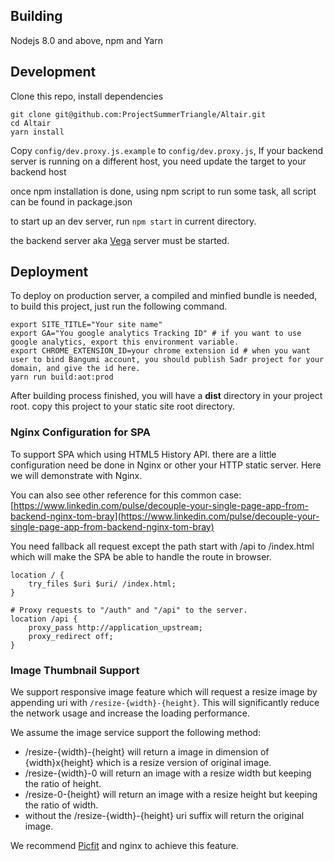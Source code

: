 ## Building

Nodejs 8.0 and above, npm and Yarn

## Development

Clone this repo, install dependencies

```shell
git clone git@github.com:ProjectSummerTriangle/Altair.git
cd Altair
yarn install
```

Copy `config/dev.proxy.js.example` to `config/dev.proxy.js`, If your backend server is running on a different host, you need update the target to your backend host

once npm installation is done, using npm script to run some task, all script can be found in package.json

to start up an dev server, run `npm start` in current directory.

the backend server aka [Vega](https://github.com/ProjectSummerTriangle/Vega) server must be started.

## Deployment

To deploy on production server, a compiled and minfied bundle is needed, to build this project, just run the following command.

```shell
export SITE_TITLE="Your site name"
export GA="You google analytics Tracking ID" # if you want to use google analytics, export this environment variable.
export CHROME_EXTENSION_ID=your chrome extension id # when you want user to bind Bangumi account, you should publish Sadr project for your domain, and give the id here.
yarn run build:aot:prod
```

After building process finished, you will have a **dist** directory in your project root. copy this project to your static site root directory.

### Nginx Configuration for SPA

To support SPA which using HTML5 History API. there are a little configuration need be done in Nginx or other your HTTP static server. Here we will
demonstrate with Nginx.

You can also see other reference for this common case: [https://www.linkedin.com/pulse/decouple-your-single-page-app-from-backend-nginx-tom-bray](https://www.linkedin.com/pulse/decouple-your-single-page-app-from-backend-nginx-tom-bray)

You need fallback all request except the path start with /api to /index.html which will make the SPA be able to handle the route in browser.

```
location / {
    try_files $uri $uri/ /index.html;
}

# Proxy requests to "/auth" and "/api" to the server.
location /api {
    proxy_pass http://application_upstream;
    proxy_redirect off;
}
```

### Image Thumbnail Support

We support responsive image feature which will request a resize image by appending uri with `/resize-{width}-{height}`.
This will significantly reduce the network usage and increase the loading performance.

We assume the image service support the following method:

- /resize-{width}-{height} will return a image in dimension of {width}x{height} which is a resize version of original image.
- /resize-{width}-0 will return an image with a resize width but keeping the ratio of height.
- /resize-0-{height} will return an image with a resize height but keeping the ratio of width.
- without the /resize-{width}-{height} uri suffix will return the original image.

We recommend [Picfit](https://github.com/thoas/picfit) and nginx to achieve this feature.
